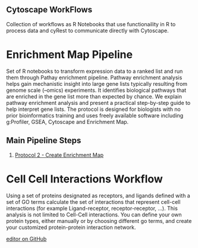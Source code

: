 ## Cytoscape WorkFlows

Collection of workflows as R Notebooks that use functionaility in R to process data and cyRest to communicate directly with Cytoscape.

# Enrichment Map Pipeline
Set of R notebooks to transform expression data to a ranked list and run them through Pathay enrichment pipeline. Pathway enrichment analysis helps gain mechanistic insight into large gene lists typically resulting from genome scale (–omics) experiments. It identifies biological pathways that are enriched in the gene list more than expected by chance. We explain pathway enrichment analysis and present a practical step-by-step guide to help interpret gene lists. The protocol is designed for biologists with no prior bioinformatics training and uses freely available software including g:Profiler, GSEA, Cytoscape and Enrichment Map.

## Main Pipeline Steps
 1. [Protocol 2 - Create Enrichment Map](https://github.com/BaderLab/Cytoscape_workflows/EnrichmentMapPipeline/Protocol2_createEM.html)

# Cell Cell Interactions Workflow

Using a set of proteins designated as receptors, and ligands defined with a set of GO terms calculate the set of interactions that represent cell-cell interactions (for example Ligand-receptor, receptor-receptor, ...). This analysis is not limited to Cell-Cell interactions. You can define your own protein types, either manually or by choosing different go terms, and create your customized protein-protein interaction network.

[editor on GitHub](https://github.com/BaderLab/Cytoscape_workflows/edit/master/README.md)
